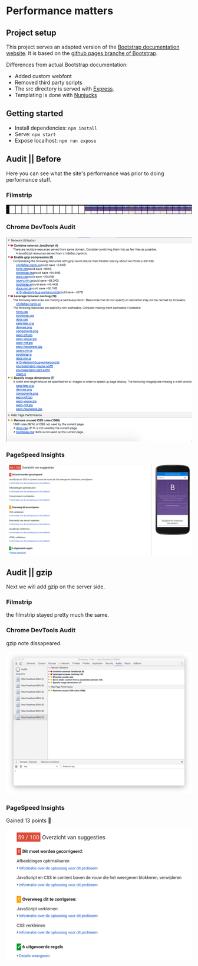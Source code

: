 # Performance matters

## Project setup

This project serves an adapted version of the [Bootstrap documentation website](http://getbootstrap.com/). It is based on the [github pages branche of Bootstrap](https://github.com/twbs/bootstrap/tree/gh-pages).

Differences from actual Bootstrap documentation:

- Added custom webfont
- Removed third party scripts
- The src directory is served with [Express](https://expressjs.com/).
- Templating is done with [Nunjucks](https://mozilla.github.io/nunjucks/)

## Getting started

- Install dependencies: `npm install`
- Serve: `npm start`
- Expose localhost: `npm run expose`

## Audit || Before

Here you can see what the site's performance was prior to doing performance stuff.

### Filmstrip
![filmstrip](./readme-images/PM-before-filmstrip.png)

### Chrome DevTools Audit
![DevTools Audit](./readme-images/PM-before-chromeAudit.png)

### PageSpeed Insights
![PageSpeed Insights](./readme-images/PM-before-PageSpeedInsights.png)

## Audit || gzip

Next we will add gzip on the server side.

### Filmstrip
the filmstrip stayed pretty much the same.

### Chrome DevTools Audit
gzip note dissapeared.

![DevTools Audit](./readme-images/PM-gzip-chromeAudit.png)

### PageSpeed Insights
Gained 13 points :tada:

![PageSpeed Insights](./readme-images/PM-gzip-PageSpeedInsights.png)
